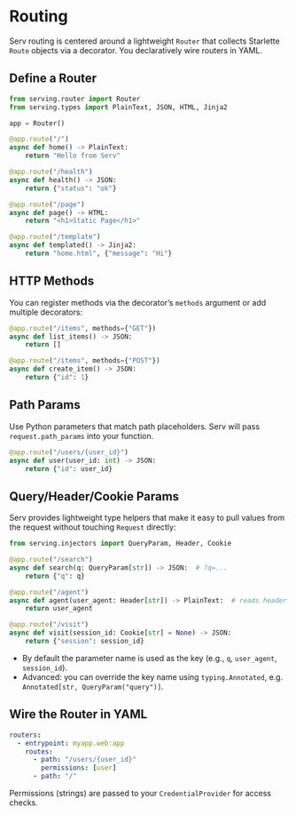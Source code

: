 # Routing

Serv routing is centered around a lightweight `Router` that collects Starlette `Route` objects via a decorator. You declaratively wire routers in YAML.

## Define a Router

```python
from serving.router import Router
from serving.types import PlainText, JSON, HTML, Jinja2

app = Router()

@app.route("/")
async def home() -> PlainText:
    return "Hello from Serv"

@app.route("/health")
async def health() -> JSON:
    return {"status": "ok"}

@app.route("/page")
async def page() -> HTML:
    return "<h1>Static Page</h1>"

@app.route("/template")
async def templated() -> Jinja2:
    return "home.html", {"message": "Hi"}
```

## HTTP Methods

You can register methods via the decorator’s `methods` argument or add multiple decorators:

```python
@app.route("/items", methods={"GET"})
async def list_items() -> JSON:
    return []

@app.route("/items", methods={"POST"})
async def create_item() -> JSON:
    return {"id": 1}
```

## Path Params

Use Python parameters that match path placeholders. Serv will pass `request.path_params` into your function.

```python
@app.route("/users/{user_id}")
async def user(user_id: int) -> JSON:
    return {"id": user_id}
```

## Query/Header/Cookie Params

Serv provides lightweight type helpers that make it easy to pull values from the request without touching `Request` directly:

```python
from serving.injectors import QueryParam, Header, Cookie

@app.route("/search")
async def search(q: QueryParam[str]) -> JSON:  # ?q=...
    return {"q": q}

@app.route("/agent")
async def agent(user_agent: Header[str]) -> PlainText:  # reads header "user-agent"
    return user_agent

@app.route("/visit")
async def visit(session_id: Cookie[str] = None) -> JSON:
    return {"session": session_id}
```

- By default the parameter name is used as the key (e.g., `q`, `user_agent`, `session_id`).
- Advanced: you can override the key name using `typing.Annotated`, e.g. `Annotated[str, QueryParam("query")]`.

## Wire the Router in YAML

```yaml
routers:
  - entrypoint: myapp.web:app
    routes:
      - path: "/users/{user_id}"
        permissions: [user]
      - path: "/"
```

Permissions (strings) are passed to your `CredentialProvider` for access checks.
